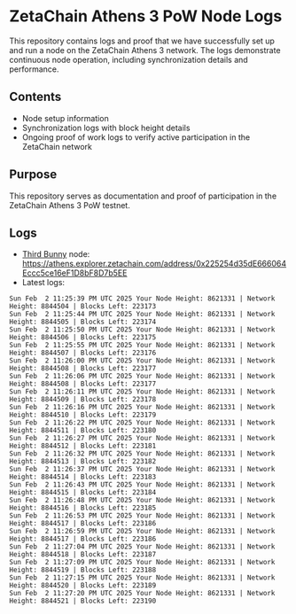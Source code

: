 # ZetaChain Athens 3 PoW Node Logs
This repository contains logs and proof that we have successfully set up and run a node on the ZetaChain Athens 3 network. The logs demonstrate continuous node operation, including synchronization details and performance.

## Contents
- Node setup information
- Synchronization logs with block height details
- Ongoing proof of work logs to verify active participation in the ZetaChain network

## Purpose
This repository serves as documentation and proof of participation in the ZetaChain Athens 3 PoW testnet.

## Logs

- [Third Bunny](https://thirdbunny.xyz/) node: https://athens.explorer.zetachain.com/address/0x225254d35dE666064Eccc5ce16eF1D8bF8D7b5EE
- Latest logs:
```
Sun Feb  2 11:25:39 PM UTC 2025 Your Node Height: 8621331 | Network Height: 8844504 | Blocks Left: 223173
Sun Feb  2 11:25:44 PM UTC 2025 Your Node Height: 8621331 | Network Height: 8844505 | Blocks Left: 223174
Sun Feb  2 11:25:50 PM UTC 2025 Your Node Height: 8621331 | Network Height: 8844506 | Blocks Left: 223175
Sun Feb  2 11:25:55 PM UTC 2025 Your Node Height: 8621331 | Network Height: 8844507 | Blocks Left: 223176
Sun Feb  2 11:26:00 PM UTC 2025 Your Node Height: 8621331 | Network Height: 8844508 | Blocks Left: 223177
Sun Feb  2 11:26:06 PM UTC 2025 Your Node Height: 8621331 | Network Height: 8844508 | Blocks Left: 223177
Sun Feb  2 11:26:11 PM UTC 2025 Your Node Height: 8621331 | Network Height: 8844509 | Blocks Left: 223178
Sun Feb  2 11:26:16 PM UTC 2025 Your Node Height: 8621331 | Network Height: 8844510 | Blocks Left: 223179
Sun Feb  2 11:26:22 PM UTC 2025 Your Node Height: 8621331 | Network Height: 8844511 | Blocks Left: 223180
Sun Feb  2 11:26:27 PM UTC 2025 Your Node Height: 8621331 | Network Height: 8844512 | Blocks Left: 223181
Sun Feb  2 11:26:32 PM UTC 2025 Your Node Height: 8621331 | Network Height: 8844513 | Blocks Left: 223182
Sun Feb  2 11:26:37 PM UTC 2025 Your Node Height: 8621331 | Network Height: 8844514 | Blocks Left: 223183
Sun Feb  2 11:26:43 PM UTC 2025 Your Node Height: 8621331 | Network Height: 8844515 | Blocks Left: 223184
Sun Feb  2 11:26:48 PM UTC 2025 Your Node Height: 8621331 | Network Height: 8844516 | Blocks Left: 223185
Sun Feb  2 11:26:53 PM UTC 2025 Your Node Height: 8621331 | Network Height: 8844517 | Blocks Left: 223186
Sun Feb  2 11:26:59 PM UTC 2025 Your Node Height: 8621331 | Network Height: 8844517 | Blocks Left: 223186
Sun Feb  2 11:27:04 PM UTC 2025 Your Node Height: 8621331 | Network Height: 8844518 | Blocks Left: 223187
Sun Feb  2 11:27:09 PM UTC 2025 Your Node Height: 8621331 | Network Height: 8844519 | Blocks Left: 223188
Sun Feb  2 11:27:15 PM UTC 2025 Your Node Height: 8621331 | Network Height: 8844520 | Blocks Left: 223189
Sun Feb  2 11:27:20 PM UTC 2025 Your Node Height: 8621331 | Network Height: 8844521 | Blocks Left: 223190
```

